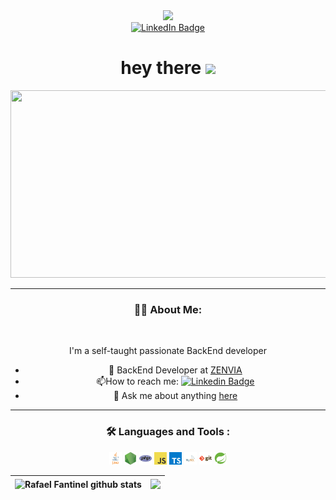 <div id="header" align="center">
  <img src="https://media.giphy.com/media/M9gbBd9nbDrOTu1Mqx/giphy.gif" width="100"/>
  <div id="badges">
    <a href="https://br.linkedin.com/in/rafael-de-oliveira-fantinel-5246a2187">
      <img src="https://img.shields.io/badge/LinkedIn-blue?style=for-the-badge&logo=linkedin&logoColor=white" alt="LinkedIn Badge"/>
    </a>
</div>

<h1>
  hey there
  <img src="https://media.giphy.com/media/hvRJCLFzcasrR4ia7z/giphy.gif" width="30px"/>
</h1>

<div align="center">
  <img src="https://media.giphy.com/media/dWesBcTLavkZuG35MI/giphy.gif" width="600" height="300"/>
</div>

---

### :man_technologist: About Me:

<br />

I'm a self-taught passionate BackEnd developer

- 💼 BackEnd Developer at [ZENVIA](https://www.zenvia.com/)
- :mailbox:How to reach me: [![Linkedin Badge](https://img.shields.io/badge/-RafaelFantinel-blue?style=flat&logo=Linkedin&logoColor=white)](https://br.linkedin.com/in/rafael-de-oliveira-fantinel-5246a2187)
- 💬 Ask me about anything [here](https://github.com/RafaelFantinel/RafaelFantinel/issues)

---

### :hammer_and_wrench: Languages and Tools :

<div>
  <img height="20" alt="java" src="https://raw.githubusercontent.com/github/explore/80688e429a7d4ef2fca1e82350fe8e3517d3494d/topics/java/java.png">
<img height="20" alt="nodejs" src="https://raw.githubusercontent.com/github/explore/80688e429a7d4ef2fca1e82350fe8e3517d3494d/topics/nodejs/nodejs.png"> 
<img height="20" alt="nodejs" src="https://raw.githubusercontent.com/github/explore/80688e429a7d4ef2fca1e82350fe8e3517d3494d/topics/php/php.png">
<img height="20" alt="javascript" src="https://raw.githubusercontent.com/github/explore/80688e429a7d4ef2fca1e82350fe8e3517d3494d/topics/javascript/javascript.png">
<img height="20" alt="typescript" src="https://raw.githubusercontent.com/github/explore/80688e429a7d4ef2fca1e82350fe8e3517d3494d/topics/typescript/typescript.png">
<img height="20" alt="mysql" src="https://raw.githubusercontent.com/github/explore/80688e429a7d4ef2fca1e82350fe8e3517d3494d/topics/mysql/mysql.png">
<img height="20" alt="mysql" src="https://raw.githubusercontent.com/github/explore/80688e429a7d4ef2fca1e82350fe8e3517d3494d/topics/git/git.png">
<img height="20" alt="spring" src="https://raw.githubusercontent.com/github/explore/80688e429a7d4ef2fca1e82350fe8e3517d3494d/topics/spring-boot/spring-boot.png">

</div>

| <img align="center" src="https://github-readme-stats.vercel.app/api?username=RafaelFantinel&show_icons=true&include_all_commits=true&theme=buefy&hide_border=true" alt="Rafael Fantinel github stats" /> | <img align="center" src="https://github-readme-stats.vercel.app/api/top-langs/?username=RafaelFantinel&layout=compact&theme=buefy&hide_border=true" /> |
| -------------------------------------------------------------------------------------------------------------------------------------------------------------------------------------------------------- | ------------------------------------------------------------------------------------------------------------------------------------------------------ |

<br />
<br />
